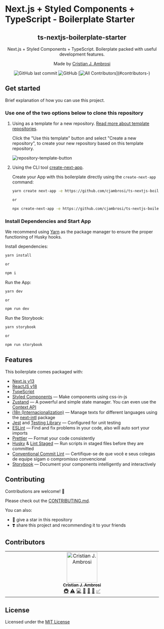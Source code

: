 # Next.js + Styled Components + TypeScript - Boilerplate Starter

<div align="center">
  <h2>ts-nextjs-boilerplate-starter</h2>
  <p>Next.js + Styled Components + TypeScript. Boilerplate packed with useful development features.</p>
  <p>Made by <a href="https://www.linkedin.com/in/cjambrosi" target="_blank">Cristian J. Ambrosi</a></p>

  ![GitHub last commit](https://img.shields.io/github/last-commit/cjambrosi/ts-nextjs-boilerplate-starter?color=%2379C83D&label=Last%20Commit)
  ![GitHub](https://img.shields.io/github/license/cjambrosi/ts-nextjs-boilerplate-starter?label=Licence)
  [![All Contributors](https://img.shields.io/badge/all_contributors-1-green.svg?)](#contributors-)
</div>

## Get started

Brief explanation of how you can use this project.

### Use one of the two options below to clone this repository

1. Using as a template for a new repository. [Read more about template repositories](https://docs.github.com/en/repositories/creating-and-managing-repositories/creating-a-repository-from-a-template).

    Click the "Use this template" button and select "Create a new repository", to create your new repository based on this template repository.

    ![repository-template-button](https://github.com/cjambrosi/ts-nextjs-boilerplate-starter/assets/9125404/a1def74a-fec2-4194-b79d-90d9d0850267)

2. Using the CLI tool [create-next-app](https://nextjs.org/docs/pages/api-reference/create-next-app).

    Create your App with this boilerplate directly using the `create-next-app` command:

    ```bash
    yarn create next-app -e https://github.com/cjambrosi/ts-nextjs-boilerplate-starter app-name

    or

    npx create-next-app -e https://github.com/cjambrosi/ts-nextjs-boilerplate-starter app-name
    ```

### Install Dependencies and Start App

We recommend using [Yarn](https://yarnpkg.com) as the package manager to ensure the proper functioning of Husky hooks.

Install dependencies:

```bash
yarn install

or

npm i
```

Run the App:

```bash
yarn dev

or

npm run dev
```

Run the Storybook:

```bash
yarn storybook

or

npm run storybook
```

## Features

This boilerplate comes packaged with:

- [Next.js v13](https://nextjs.org)
- [ReactJS v18](https://react.dev)
- [TypeScript](https://www.typescriptlang.org)
- [Styled Components](https://styled-components.com) — Make components using css-in-js
- [Zustand](https://zustand-demo.pmnd.rs) — A powerful and simple state manager. You can even use the [Context API](https://react.dev/learn/passing-data-deeply-with-context)
- [i18n (Internacionalization)](https://nextjs.org/docs/pages/building-your-application/routing/internationalization) — Manage texts for different languages using the [next-intl](https://next-intl-docs.vercel.app) package
- [Jest](https://jestjs.io) and [Testing Library](https://testing-library.com) — Configured for unit testing
- [ESLint](https://eslint.org) — Find and fix problems in your code, also will auto sort your imports
- [Prettier](https://prettier.io) — Format your code consistently
- [Husky](https://typicode.github.io/husky) & [Lint Staged](https://github.com/okonet/lint-staged) — Run scripts in staged files before they are committed
- [Conventional Commit Lint](https://commitlint.js.org) — Certifique-se de que você e seus colegas de equipe sigam o compromisso convencional
- [Storybook](https://storybook.js.org) — Document your components intelligently and interactively

## Contributing

Contributions are welcome! :metal:

Please check out the [CONTRIBUTING.md](CONTRIBUTING.md).

You can also:

- :star2: give a star in this repository
- :heavy_heart_exclamation: share this project and recommending it to your friends

## Contributors

<!-- ALL-CONTRIBUTORS-LIST:START - Do not remove or modify this section -->
<!-- prettier-ignore-start -->
<!-- markdownlint-disable -->
<table>
  <tbody>
    <tr>
      <td align="center" valign="top" width="14.28%"><a href="https://github.com/cjambrosi"><img src="https://avatars.githubusercontent.com/u/9125404?v=4?s=100" width="100px;" alt="Cristian J. Ambrosi"/><br /><sub><b>Cristian J. Ambrosi</b></sub></a><br /><a href="#infra-cjambrosi" title="Infrastructure (Hosting, Build-Tools, etc)">🚇</a> <a href="https://github.com/cjambrosi/ts-nextjs-boilerplate-starter/commits?author=cjambrosi" title="Tests">⚠️</a> <a href="https://github.com/cjambrosi/ts-nextjs-boilerplate-starter/commits?author=cjambrosi" title="Code">💻</a> <a href="https://github.com/cjambrosi/ts-nextjs-boilerplate-starter/commits?author=cjambrosi" title="Documentation">📖</a> <a href="https://github.com/cjambrosi/ts-nextjs-boilerplate-starter/pulls?q=is%3Apr+reviewed-by%3Acjambrosi" title="Reviewed Pull Requests">👀</a> <a href="#maintenance-cjambrosi" title="Maintenance">🚧</a> <a href="#tutorial-cjambrosi" title="Tutorials">✅</a></td>
    </tr>
  </tbody>
</table>

<!-- markdownlint-restore -->
<!-- prettier-ignore-end -->

<!-- ALL-CONTRIBUTORS-LIST:END -->

## License

Licensed under the [MIT License](LICENSE)
